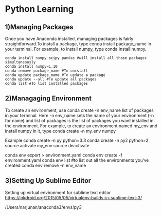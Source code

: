 # Python Learning  

## 1)Managing Packages 

Once you have Anaconda installed, managing packages is fairly straightforward.To install a package, type conda install package_name in your terminal. For example, to install numpy, type conda install numpy.
```
conda install numpy scipy pandas #will install all those packages simultaneously
conda install numpy=1.10
conda remove package_name #To unistall
conda update package_name #To update a package
conda update --all #To update all packages
conda list #To list installed packages
```

## 2)Managaging Environment 

To create an environment, use conda create -n env_name list of packages in your terminal. Here -n env_name sets the name of your environment (-n for name) and list of packages is the list of packages you want installed in the environment. For example, to create an environment named my_env and install numpy in it, type conda create -n my_env numpy

Example
conda create -n py python=3.3
conda create -n py2 python=2
source activate my_env
source deactivate 

conda env export > environment.yaml
conda env create -f environment.yaml
conda env list  #to list out all the environments you've created
conda env remove -n env_name

## 3)Setting Up Sublime Editor
Setting up virtual environment for sublime text editor
https://inkdroid.org/2015/05/05/virtualenv-builds-in-sublime-text-3/

/Users/narjunan/anaconda3/envs/py3
